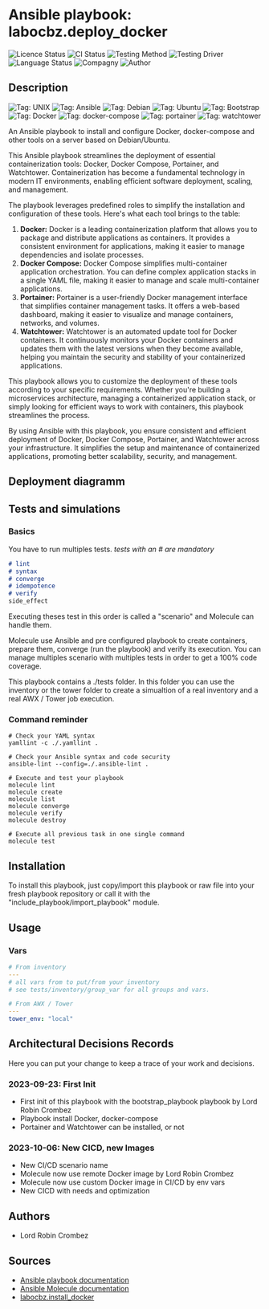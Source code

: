 # Ansible playbook: labocbz.deploy_docker

![Licence Status](https://img.shields.io/badge/licence-MIT-brightgreen)
![CI Status](https://img.shields.io/badge/CI-success-brightgreen)
![Testing Method](https://img.shields.io/badge/Testing%20Method-Ansible%20Molecule-blueviolet)
![Testing Driver](https://img.shields.io/badge/Testing%20Driver-docker-blueviolet)
![Language Status](https://img.shields.io/badge/language-Ansible-red)
![Compagny](https://img.shields.io/badge/Compagny-Labo--CBZ-blue)
![Author](https://img.shields.io/badge/Author-Lord%20Robin%20Crombez-blue)

## Description

![Tag: UNIX](https://img.shields.io/badge/Tech-UNIX-orange)
![Tag: Ansible](https://img.shields.io/badge/Tech-UNIX-orange)
![Tag: Debian](https://img.shields.io/badge/Tech-UNIX-orange)
![Tag: Ubuntu](https://img.shields.io/badge/Tech-UNIX-orange)
![Tag: Bootstrap](https://img.shields.io/badge/Tech-UNIX-orange)
![Tag: Docker](https://img.shields.io/badge/Tech-UNIX-orange)
![Tag: docker-compose](https://img.shields.io/badge/Tech-UNIX-orange)
![Tag: portainer](https://img.shields.io/badge/Tech-UNIX-orange)
![Tag: watchtower](https://img.shields.io/badge/Tech-UNIX-orange)

An Ansible playbook to install and configure Docker, docker-compose and other tools on a server based on Debian/Ubuntu.

This Ansible playbook streamlines the deployment of essential containerization tools: Docker, Docker Compose, Portainer, and Watchtower. Containerization has become a fundamental technology in modern IT environments, enabling efficient software deployment, scaling, and management.

The playbook leverages predefined roles to simplify the installation and configuration of these tools. Here's what each tool brings to the table:

1. **Docker:** Docker is a leading containerization platform that allows you to package and distribute applications as containers. It provides a consistent environment for applications, making it easier to manage dependencies and isolate processes.
2. **Docker Compose:** Docker Compose simplifies multi-container application orchestration. You can define complex application stacks in a single YAML file, making it easier to manage and scale multi-container applications.
3. **Portainer:** Portainer is a user-friendly Docker management interface that simplifies container management tasks. It offers a web-based dashboard, making it easier to visualize and manage containers, networks, and volumes.
4. **Watchtower:** Watchtower is an automated update tool for Docker containers. It continuously monitors your Docker containers and updates them with the latest versions when they become available, helping you maintain the security and stability of your containerized applications.

This playbook allows you to customize the deployment of these tools according to your specific requirements. Whether you're building a microservices architecture, managing a containerized application stack, or simply looking for efficient ways to work with containers, this playbook streamlines the process.

By using Ansible with this playbook, you ensure consistent and efficient deployment of Docker, Docker Compose, Portainer, and Watchtower across your infrastructure. It simplifies the setup and maintenance of containerized applications, promoting better scalability, security, and management.

## Deployment diagramm

## Tests and simulations

### Basics

You have to run multiples tests. *tests with an # are mandatory*

```MARKDOWN
# lint
# syntax
# converge
# idempotence
# verify
side_effect
```

Executing theses test in this order is called a "scenario" and Molecule can handle them.

Molecule use Ansible and pre configured playbook to create containers, prepare them, converge (run the playbook) and verify its execution.
You can manage multiples scenario with multiples tests in order to get a 100% code coverage.

This playbook contains a ./tests folder. In this folder you can use the inventory or the tower folder to create a simualtion of a real inventory and a real AWX / Tower job execution.

### Command reminder

```SHELL
# Check your YAML syntax
yamllint -c ./.yamllint .

# Check your Ansible syntax and code security
ansible-lint --config=./.ansible-lint .

# Execute and test your playbook
molecule lint
molecule create
molecule list
molecule converge
molecule verify
molecule destroy

# Execute all previous task in one single command
molecule test
```

## Installation

To install this playbook, just copy/import this playbook or raw file into your fresh playbook repository or call it with the "include_playbook/import_playbook" module.

## Usage

### Vars

```YAML
# From inventory
---
# all vars from to put/from your inventory
# see tests/inventory/group_var for all groups and vars.
```

```YAML
# From AWX / Tower
---
tower_env: "local"
```

## Architectural Decisions Records

Here you can put your change to keep a trace of your work and decisions.

### 2023-09-23: First Init

* First init of this playbook with the bootstrap_playbook playbook by Lord Robin Crombez
* Playbook install Docker, docker-compose
* Portainer and Watchtower can be installed, or not

### 2023-10-06: New CICD, new Images

* New CI/CD scenario name
* Molecule now use remote Docker image by Lord Robin Crombez
* Molecule now use custom Docker image in CI/CD by env vars
* New CICD with needs and optimization

## Authors

* Lord Robin Crombez

## Sources

* [Ansible playbook documentation](https://docs.ansible.com/ansible/latest/playbook_guide/playbooks_reuse_playbooks.html)
* [Ansible Molecule documentation](https://molecule.readthedocs.io/)
* [labocbz.install_docker](https://github.com/CBZ-D-velop/Ansible-Role-Labocbz-Install-Docker.git)

